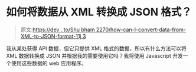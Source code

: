 # 如何将数据从 XML 转换成 JSON 格式？

> 原文:[https://dev . to/Shu bham 2270/how-can-I-convert-data-from-XML-to-JSON-format-11j 3](https://dev.to/shubham2270/how-can-i-convert-data-from-xml-to-json-format-11j3)

我从某处获得 API 数据，但它只提供 XML 格式的数据，所以有什么方法可以将 XML 数据转换成 JSON 并根据我的需要使用它吗？我将使用 Javascript 开发一个使用这些数据的 web 应用程序。